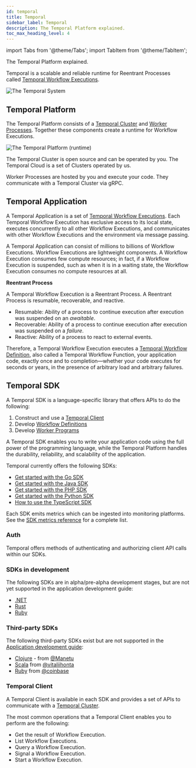 ```yaml
---
id: temporal
title: Temporal
sidebar_label: Temporal
description: The Temporal Platform explained.
toc_max_heading_level: 4
---
```


<!-- THIS FILE IS GENERATED. DO NOT EDIT THIS FILE DIRECTLY -->

import Tabs from '@theme/Tabs';
import TabItem from '@theme/TabItem';

The Temporal Platform explained.

Temporal is a scalable and reliable runtime for Reentrant Processes called [Temporal Workflow Executions](/workflows#workflow-execution).

<!-- TODO content more appropriate for blog
:::note [Temporal's tenth rule](https://en.wikipedia.org/wiki/Greenspun%27s_tenth_rule)

Any sufficiently complex distributed system contains an ad-hoc, informally-specified, bug-ridden, slow implementation of half of temporal.io.

:::
-->

![The Temporal System](/diagrams/temporal-system-simple.svg)

## Temporal Platform

The Temporal Platform consists of a [Temporal Cluster](/clusters#) and [Worker Processes](/workers#worker-process).
Together these components create a runtime for Workflow Executions.

![The Temporal Platform (runtime)](/diagrams/temporal-platform-simple.svg)

The Temporal Cluster is open source and can be operated by you.
The Temporal Cloud is a set of Clusters operated by us.

Worker Processes are hosted by you and execute your code.
They communicate with a Temporal Cluster via gRPC.

## Temporal Application

A Temporal Application is a set of [Temporal Workflow Executions](/workflows#workflow-execution).
Each Temporal Workflow Execution has exclusive access to its local state, executes concurrently to all other Workflow Executions, and communicates with other Workflow Executions and the environment via message passing.

A Temporal Application can consist of millions to billions of Workflow Executions.
Workflow Executions are lightweight components.
A Workflow Execution consumes few compute resources; in fact, if a Workflow Execution is suspended, such as when it is in a waiting state, the Workflow Execution consumes no compute resources at all.

**Reentrant Process**

A Temporal Workflow Execution is a Reentrant Process. A Reentrant Process is resumable, recoverable, and reactive.

- Resumable: Ability of a process to continue execution after execution was suspended on an _awaitable_.
- Recoverable: Ability of a process to continue execution after execution was suspended on a _failure_.
- Reactive: Ability of a process to react to external events.

Therefore, a Temporal Workflow Execution executes a [Temporal Workflow Definition](/workflows#workflow-definition), also called a Temporal Workflow Function, your application code, exactly once and to completion—whether your code executes for seconds or years, in the presence of arbitrary load and arbitrary failures.

## Temporal SDK

A Temporal SDK is a language-specific library that offers APIs to do the following:

1. Construct and use a [Temporal Client](#temporal-client)
2. Develop [Workflow Definitions](/workflows#workflow-definition)
3. Develop [Worker Programs](/workers#worker-program)

A Temporal SDK enables you to write your application code using the full power of the programming language, while the Temporal Platform handles the durability, reliability, and scalability of the application.

Temporal currently offers the following SDKs:

- [Get started with the Go SDK](/dev-guide/foundations/?lang=go#add-your-sdk)
- [Get started with the Java SDK](/dev-guide/foundations/?lang=java#add-your-sdk)
- [Get started with the PHP SDK](/dev-guide/foundations/?lang=php)
- [Get started with the Python SDK](/dev-guide/foundations/?lang=python#add-your-sdk)
- [How to use the TypeScript SDK](/dev-guide/foundations/?lang=typescript#add-your-sdk)

Each SDK emits metrics which can be ingested into monitoring platforms.
See the [SDK metrics reference](/references/sdk-metrics) for a complete list.

### Auth

Temporal offers methods of authenticating and authorizing client API calls within our SDKs.

### SDKs in development

The following SDKs are in alpha/pre-alpha development stages, but are not yet supported in the application development guide:

- [.NET](https://github.com/temporalio/sdk-dotnet)
- [Rust](https://github.com/temporalio/sdk-core)
- [Ruby](https://github.com/temporalio/sdk-ruby)

### Third-party SDKs

The following third-party SDKs exist but are not supported in the [Application development guide](/dev-guide):

- [Clojure](https://github.com/manetu/temporal-clojure-sdk) - from [@Manetu](https://github.com/manetu)
- [Scala](https://github.com/vitaliihonta/zio-temporal) from [@vitaliihonta](https://github.com/vitaliihonta)
- [Ruby](https://github.com/coinbase/temporal-ruby) from [@coinbase](https://github.com/coinbase)

### Temporal Client

A Temporal Client is available in each SDK and provides a set of APIs to communicate with a [Temporal Cluster](/clusters#).

The most common operations that a Temporal Client enables you to perform are the following:

- Get the result of Workflow Execution.
- List Workflow Executions.
- Query a Workflow Execution.
- Signal a Workflow Execution.
- Start a Workflow Execution.
